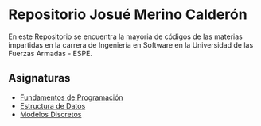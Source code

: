
# Repositorio Josué Merino Calderón
En este Repositorio se encuentra la mayoria de códigos de las materias impartidas en la carrera de Ingeniería en Software en la Universidad de las Fuerzas Armadas - ESPE. 


## Asignaturas

 - [Fundamentos de Programación](https://github.com/ejmerino/josuemerinocalderon/tree/main/Fundamentos%20de%20Programaci%C3%B3n)
 - [Estructura de Datos](https://github.com/ejmerino/josuemerinocalderon/tree/main/Estructura%20de%20Datos)
 - [Modelos Discretos](https://github.com/ejmerino/josuemerinocalderon/tree/main/Modelos%20Discretos)

